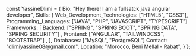 
const YassineDlimi = {
        Bio: "Hey there! I am a fullsatck java angular developer",
        Skills: {
            Web_Development_Technologies: ["HTML5", "CSS3"],
            Programming_Languages: ["JAVA", "PHP", "JAVASCRIPT", "TYPESCRIPT"]
            Frameworks: [
                            Backend:  ["SPRING", "SPRING BOOT", "SPRING DATA", "SPRING SECURITY"] ,
                            Frontend: ["ANGULAR", "TAILWINDCSS", "BOOTSTRAP"] ,
                        ],
            Databases: ["MySQL", "PostgreSQL"]
            Contact: "dlimiyassine08@gmail.com",
            Location: "Morocco, Beni Mellal - Rabat",
        }
};
